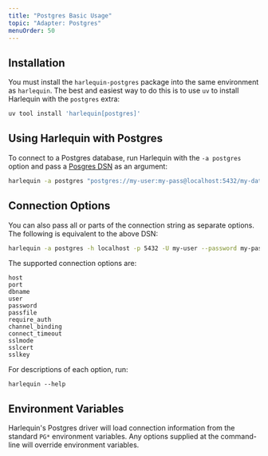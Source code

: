 ```yaml
---
title: "Postgres Basic Usage"
topic: "Adapter: Postgres"
menuOrder: 50
---
```


## Installation

You must install the `harlequin-postgres` package into the same environment as `harlequin`. The best and easiest way to do this is to use `uv` to install Harlequin with the `postgres` extra:

```bash
uv tool install 'harlequin[postgres]'
```

## Using Harlequin with Postgres

To connect to a Postgres database, run Harlequin with the `-a postgres` option and pass a [Posgres DSN](https://www.postgresql.org/docs/current/libpq-connect.html#LIBPQ-CONNSTRING) as an argument:

```bash
harlequin -a postgres "postgres://my-user:my-pass@localhost:5432/my-database"
```

## Connection Options

You can also pass all or parts of the connection string as separate options. The following is equivalent to the above DSN:

```bash
harlequin -a postgres -h localhost -p 5432 -U my-user --password my-pass -d my-database
```

The supported connection options are:

```
host
port
dbname
user
password
passfile
require_auth
channel_binding
connect_timeout
sslmode
sslcert
sslkey
```

For descriptions of each option, run:

```
harlequin --help
```

## Environment Variables

Harlequin's Postgres driver will load connection information from the standard `PG*` environment variables. Any options supplied at the command-line will override environment variables.
